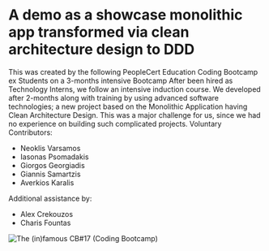 # A demo as a showcase monolithic app transformed via clean architecture design to DDD

This was created by the following PeopleCert Education Coding Bootcamp ex Students on a 3-months intensive Bootcamp
After been hired as Technology Interns, we follow an intensive induction course.
We developed after 2-months along with training by using advanced software technologies; a new project based on the Monolithic Application having Clean Architecture Design.
This was a major challenge for us, since we had no experience on building such complicated projects.
Voluntary Contributors:
- Neoklis Varsamos
- Iasonas Psomadakis
- Giorgos Georgiadis
- Giannis Samartzis
- Averkios Karalis

Additional assistance by:
- Alex Crekouzos
- Charis Fountas

![The (in)famous CB#17 (Coding Bootcamp)](https://lh3.googleusercontent.com/u/0/drive-viewer/AFGJ81o6Tn3qCPblFjStfAA5OOtjEdzsNo1T6eQb56vLYvtjRzYRPRolczb5m9Xsn20I6uSpVhP_AOJXCsjZRHybC_WvrdQxYg=w1920-h929)
